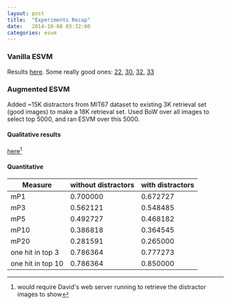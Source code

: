 ```yaml
---
layout: post
title:  "Experiments Recap"
date:   2014-10-08 03:32:00
categories: esvm
---
```


### Vanilla ESVM

Results [here](http://pyrie.vmr.cs.cmu.edu/~rohit/results/esvm/001_vanilla/www/publish/esvm_matches/esvm_matches001.html).
Some really good ones: [22](http://pyrie.vmr.cs.cmu.edu/~rohit/results/esvm/001_vanilla/www/publish/esvm_matches/esvm_matches002.html#row21),
[30](http://pyrie.vmr.cs.cmu.edu/~rohit/results/esvm/001_vanilla/www/publish/esvm_matches/esvm_matches002.html#row30),
[32](http://pyrie.vmr.cs.cmu.edu/~rohit/results/esvm/001_vanilla/www/publish/esvm_matches/esvm_matches002.html#row32),
[33](http://pyrie.vmr.cs.cmu.edu/~rohit/results/esvm/001_vanilla/www/publish/esvm_matches/esvm_matches002.html#row33)

### Augmented ESVM
Added ~15K distractors from MIT67 dataset to existing
3K retrieval set (good images)
to make a 18K retrieval set. Used BoW over all images to
select top 5000, and ran ESVM over this 5000.

#### Qualitative results 
[here](http://pyrie.vmr.cs.cmu.edu/~rohit/results/esvm/004_withDistractors/www/publish/esvm_matches_with_distractors/esvm_matches001.html)[^note]

[^note]: would require David's web server running to retrieve
the distractor images to show

#### Quantitative

 Measure   | without distractors | with distractors 
 ---| ---- | ---   
mP1 |   0.700000 | 0.672727
mP3 |   0.562121 | 0.548485
mP5 |   0.492727 | 0.468182
mP10|   0.386818 | 0.364545
mP20|   0.281591 | 0.265000
one hit in top 3| 0.786364 | 0.777273
one hit in top 10| 0.786364 | 0.850000

